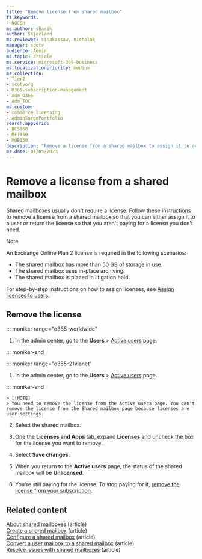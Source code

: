 ```yaml
---
title: "Remove license from shared mailbox"
f1.keywords:
- NOCSH
ms.author: sharik
author: SKjerland
ms.reviewer: sinakassaw, nicholak
manager: scotv
audience: Admin
ms.topic: article
ms.service: microsoft-365-business
ms.localizationpriority: medium
ms.collection: 
- Tier2
- scotvorg
- M365-subscription-management 
- Adm_O365
- Adm_TOC
ms.custom:
- commerce_licensing
- AdminSurgePortfolio
search.appverid:
- BCS160
- MET150
- MOE150
description: "Remove a license from a shared mailbox to assign it to another user or return the license so you're not paying for it. "
ms.date: 01/05/2023
---
```


# Remove a license from a shared mailbox

Shared mailboxes usually don't require a license. Follow these instructions to remove a license from a shared mailbox so that you can either assign it to a user or return the license so that you aren't paying for a license you don't need.

> [!NOTE]
>
> An Exchange Online Plan 2 license is required in the following scenarios:
>
> - The shared mailbox has more than 50 GB of storage in use.
> - The shared mailbox uses in-place archiving.
> - The shared mailbox is placed in litigation hold.
> 
> For step-by-step instructions on how to assign licenses, see [Assign licenses to users](/microsoft-365/admin/manage/assign-licenses-to-users). 


## Remove the license

::: moniker range="o365-worldwide"

1. In the admin center, go to the **Users** \> <a href="https://go.microsoft.com/fwlink/p/?linkid=834822" target="_blank">Active users</a> page.

::: moniker-end

::: moniker range="o365-21vianet"

 1. In the admin center, go to the **Users** \> <a href="https://go.microsoft.com/fwlink/p/?linkid=850628" target="_blank">Active users</a> page.

::: moniker-end

    > [!NOTE]
    > You need to remove the license from the Active users page. You can't remove the license from the Shared mailbox page because licenses are user settings.
  
2. Select the shared mailbox.

3. One the **Licenses and Apps** tab, expand **Licenses** and uncheck the box for the license you want to remove.

4. Select **Save changes**.

5. When you return to the **Active users** page, the status of the shared mailbox will be **Unlicensed**.

6. You're still paying for the license. To stop paying for it, [remove the license from your subscription](../../commerce/licenses/buy-licenses.md).

## Related content

[About shared mailboxes](about-shared-mailboxes.md) (article)\
[Create a shared mailbox](create-a-shared-mailbox.md) (article)\
[Configure a shared mailbox](configure-a-shared-mailbox.md) (article)\
[Convert a user mailbox to a shared mailbox](convert-user-mailbox-to-shared-mailbox.md) (article)\
[Resolve issues with shared mailboxes](resolve-issues-with-shared-mailboxes.md) (article)
